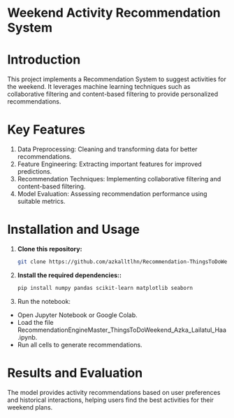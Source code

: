 # Weekend Activity Recommendation System

# Introduction
This project implements a Recommendation System to suggest activities for the weekend. It leverages machine learning techniques such as collaborative filtering and content-based filtering to provide personalized recommendations.

# Key Features
1. Data Preprocessing: Cleaning and transforming data for better recommendations.
2. Feature Engineering: Extracting important features for improved predictions.
3. Recommendation Techniques: Implementing collaborative filtering and content-based filtering.
4. Model Evaluation: Assessing recommendation performance using suitable metrics.

# Installation and Usage
1. **Clone this repository:**
   ```bash
   git clone https://github.com/azkalltlhn/Recommendation-ThingsToDoWeekend.git

2. **Install the required dependencies::**
   ```bash
   pip install numpy pandas scikit-learn matplotlib seaborn

3. Run the notebook:
- Open Jupyter Notebook or Google Colab.
- Load the file RecommendationEngineMaster_ThingsToDoWeekend_Azka_Lailatul_Haa.ipynb.
- Run all cells to generate recommendations.

# Results and Evaluation
The model provides activity recommendations based on user preferences and historical interactions, helping users find the best activities for their weekend plans.
